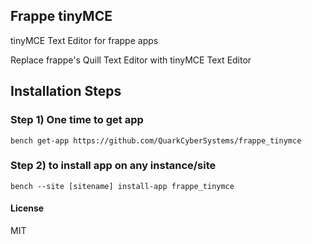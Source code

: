 ## Frappe tinyMCE

tinyMCE Text Editor for frappe apps

Replace frappe's Quill Text Editor with tinyMCE Text Editor

## Installation Steps
### Step 1) One time to get app

```bench get-app https://github.com/QuarkCyberSystems/frappe_tinymce```

### Step 2) to install app on any instance/site

```bench --site [sitename] install-app frappe_tinymce```

#### License

MIT
